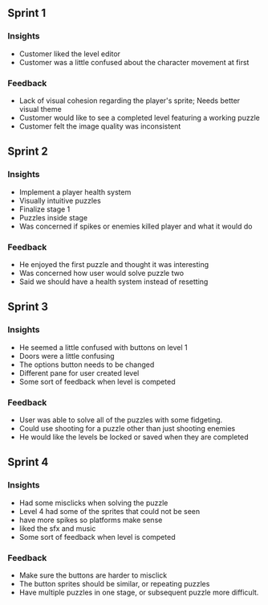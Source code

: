  ## Sprint 1
 ### Insights
 * Customer liked the level editor
 * Customer was a little confused about the character movement at first
 ### Feedback
  * Lack of visual cohesion regarding the player's sprite; Needs better visual theme
  * Customer would like to see a completed level featuring a working puzzle
  * Customer felt the image quality was inconsistent

## Sprint 2
### Insights
* Implement a player health system
* Visually intuitive puzzles
* Finalize stage 1 
* Puzzles inside stage
* Was concerned if spikes or enemies killed player and what it would do

### Feedback
* He enjoyed the first puzzle and thought it was interesting
* Was concerned how user would solve puzzle two
* Said we should have a health system instead of resetting

## Sprint 3
### Insights
* He seemed a little confused with buttons on level 1
* Doors were a little confusing 
* The options button needs to be changed
* Different pane for user created level
* Some sort of feedback when level is competed

### Feedback
* User was able to solve all of the puzzles with some fidgeting.
* Could use shooting for a puzzle other than just shooting enemies
* He would like the levels be locked or saved when they are completed

## Sprint 4
### Insights
* Had some misclicks when solving the puzzle
* Level 4 had some of the sprites that could not be seen
* have more spikes so platforms make sense
* liked the sfx and music
* Some sort of feedback when level is competed

### Feedback
* Make sure the buttons are harder to misclick
* The button sprites should be similar, or repeating puzzles
* Have multiple puzzles in one stage, or subsequent puzzle more difficult.
